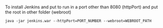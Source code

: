  To install Jenkins and put to run in a port other than 8080 (httpPort) and put the root in other folder (webroot)

```console
java -jar jenkins.war --httpPort=PORT_NUMBER --webroot=WEBROOT_PATH
```